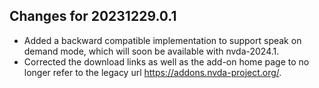 ## Changes for 20231229.0.1

* Added a backward compatible implementation to support speak on demand mode, which will soon be available with nvda-2024.1.
* Corrected the download links as well as the add-on home page to no longer refer to the legacy url https://addons.nvda-project.org/.
